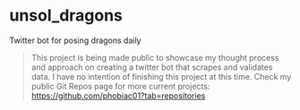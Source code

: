 # unsol_dragons
Twitter bot for posing dragons daily

> This project is being made public to showcase my thought process and approach on creating a twitter bot that scrapes and validates data. I have no intention of finishing this project at this time. Check my public Git Repos page for more current projects:  
https://github.com/phobiac01?tab=repositories
